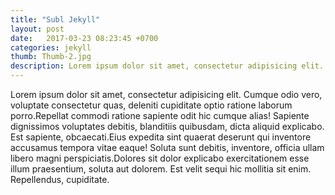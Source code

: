 ```yaml
---
title: "Subl Jekyll"
layout: post
date:   2017-03-23 08:23:45 +0700
categories: jekyll
thumb: Thumb-2.jpg
description: Lorem ipsum dolor sit amet, consectetur adipisicing elit. Asperiores officia, delectus
---
```

Lorem ipsum dolor sit amet, consectetur adipisicing elit. Cumque odio vero, voluptate consectetur quas, deleniti cupiditate optio ratione laborum porro.Repellat commodi ratione sapiente odit hic cumque alias! Sapiente dignissimos voluptates debitis, blanditiis quibusdam, dicta aliquid explicabo. Est sapiente, obcaecati.Eius expedita sint quaerat deserunt qui inventore accusamus tempora vitae eaque! Soluta sunt debitis, inventore, officia ullam libero magni perspiciatis.Dolores sit dolor explicabo exercitationem esse illum praesentium, soluta aut dolorem. Est velit sequi hic mollitia sit enim. Repellendus, cupiditate.
